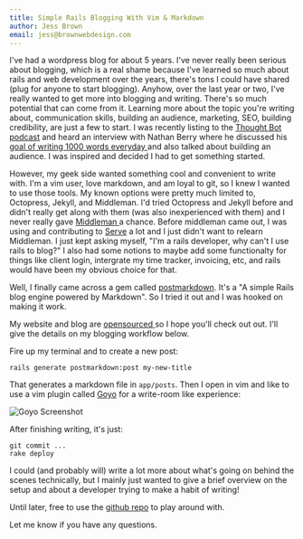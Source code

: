 ```yaml
---
title: Simple Rails Blogging With Vim & Markdown
author: Jess Brown
email: jess@brownwebdesign.com
---
```


I've had a wordpress blog for about 5 years.  I've never really been
serious about blogging, which is a real shame because I've learned so
much about rails and web development over the years, there's tons I
could have shared (plug for anyone to start blogging).  Anyhow, over the
last year or two, I've really wanted to get more into blogging and
writing.  There's so much potential that can come from it.  Learning
more about the topic you're writing about, communication skills,
building an audience, marketing, SEO, building credibility, are just a
few to start.  I was recently listing to the [Thought Bot podcast][1]
and heard an interview with Nathan Berry where he discussed his [ goal
of writing 1000 words everyday ][2] and also talked about building an
audience.  I was inspired and decided I had to get something
started. 

However, my geek side wanted something cool and convenient to write
with.  I'm a vim user, love markdown, and am loyal to git, so I knew I
wanted to use those tools.  My known options were pretty much limited
to, Octopress, Jekyll, and Middleman.  I'd tried Octopress and Jekyll
before and didn't really get along with them (was also inexperienced
with them) and I never really gave [ Middleman ][6] a chance.  Before
middleman came out, I was using and contributing to [Serve][5] a lot and
I just didn't want to relearn Middleman.  I just kept asking myself,
"I'm a rails developer, why can't I use rails to blog?"  I also had some
notions to maybe add some functionalty for things like client login,
intergrate my time tracker, invoicing, etc, and rails would have been my
obvious choice for that.

Well, I finally came across a gem called [postmarkdown][3].  It's a
"A simple Rails blog engine powered by Markdown".  So I tried it out and
I was hooked on making it work.  

My website and blog are [ opensourced ][4] so I hope you'll check out
out.  I'll give the details on my blogging workflow below.

Fire up my terminal and to create a new post:

    rails generate postmarkdown:post my-new-title

That generates a markdown file in `app/posts`.  Then I open in vim and
like to use a vim plugin called [Goyo][7] for a write-room like
experience:

![Goyo Screenshot][8]

After finishing writing, it's just:

    git commit ...
    rake deploy

I could (and probably will) write a lot more about what's going on
behind the scenes technically, but I mainly just wanted to give a brief
overview on the setup and about a developer trying to make a habit of
writing!

Until later, free to use the [github repo][4] to play around with.

Let me know if you have any questions.




[1]:http://podcasts.thoughtbot.com/giantrobots/72
[2]:http://nathanbarry.com/365/
[3]:https://github.com/ennova/postmarkdown
[4]:https://github.com/jess/brownwebdesign
[5]:http://get-serve.com/
[6]:http://middlemanapp.com/
[7]:https://github.com/junegunn/goyo.vim
[8]:/images/blog/goyo.png
